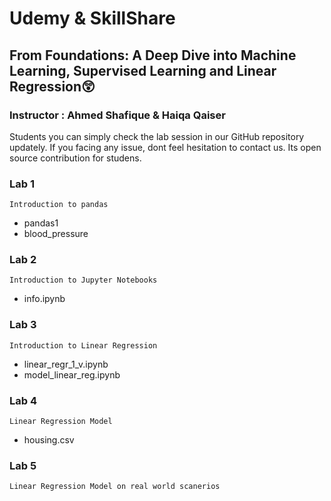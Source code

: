 # Udemy & SkillShare
## From Foundations: A Deep Dive into Machine Learning, Supervised Learning and Linear Regression😲
### Instructor : Ahmed Shafique & Haiqa Qaiser

Students you can simply check the lab session in our GitHub repository updately. If you facing any issue, dont feel hesitation to contact us. Its open source contribution for studens.

### Lab 1
`Introduction to pandas`
* pandas1
* blood_pressure
### Lab 2
`Introduction to Jupyter Notebooks`
* info.ipynb
### Lab 3 
`Introduction to Linear Regression`
* linear_regr_1_v.ipynb
* model_linear_reg.ipynb
### Lab 4
`Linear Regression Model`
* housing.csv
### Lab 5
`Linear Regression Model on real world scanerios`
